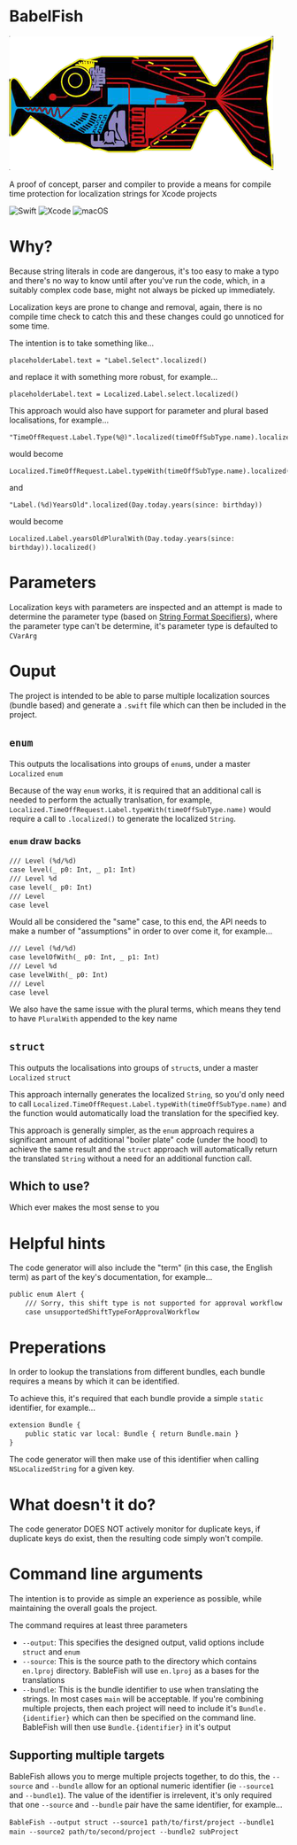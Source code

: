 # BabelFish
<img src="BabelFish.png">

A proof of concept, parser and compiler to provide a means for compile time protection for localization strings for Xcode projects

![Swift](https://img.shields.io/badge/Swift-5.6-orange) ![Xcode](https://img.shields.io/badge/Xcode-13.3-orange) ![macOS](https://img.shields.io/badge/macOS-12.1-orange)

# Why?

Because string literals in code are dangerous, it's too easy to make a typo and there's no way to know until after you've run the code, which, in a suitably complex code base, might not always be picked up immediately.

Localization keys are prone to change and removal, again, there is no compile time check to catch this and these changes could go unnoticed for some time.

The intention is to take something like…

    placeholderLabel.text = "Label.Select".localized()

and replace it with something more robust, for example…

    placeholderLabel.text = Localized.Label.select.localized()

This approach would also have support for parameter and plural based localisations, for example...

    "TimeOffRequest.Label.Type(%@)".localized(timeOffSubType.name).localized()

would become

    Localized.TimeOffRequest.Label.typeWith(timeOffSubType.name).localized()

and 

    "Label.(%d)YearsOld".localized(Day.today.years(since: birthday))

would become 

    Localized.Label.yearsOldPluralWith(Day.today.years(since: birthday)).localized()
    
# Parameters

Localization keys with parameters are inspected and an attempt is made to determine the parameter type (based on [String Format Specifiers](https://developer.apple.com/library/archive/documentation/Cocoa/Conceptual/Strings/Articles/formatSpecifiers.html)), where the parameter type can't be determine, it's parameter type is defaulted to `CVarArg`

# Ouput

The project is intended to be able to parse multiple localization sources (bundle based) and generate a `.swift` file which can then be included in the project.

## `enum`

This outputs the localisations into groups of `enum`s, under a master `Localized` `enum`

Because of the way `enum` works, it is required that an additional call is needed to perform the actually tranlsation, for example, `Localized.TimeOffRequest.Label.typeWith(timeOffSubType.name)` would require a call to `.localized()` to generate the localized `String`.

### `enum` draw backs

    /// Level (%d/%d)
    case level(_ p0: Int, _ p1: Int)
    /// Level %d
    case level(_ p0: Int)
    /// Level
    case level
    
Would all be considered the "same" case, to this end, the API needs to make a number of "assumptions" in order to over come it, for example...

    /// Level (%d/%d)
    case levelOfWith(_ p0: Int, _ p1: Int)
    /// Level %d
    case levelWith(_ p0: Int)
    /// Level
    case level

We also have the same issue with the plural terms, which means they tend to have `PluralWith` appended to the key name

## `struct`

This outputs the localisations into groups of `struct`s, under a master `Localized` `struct`

This approach internally generates the localized `String`, so you'd only need to call `Localized.TimeOffRequest.Label.typeWith(timeOffSubType.name)` and the function would automatically load the translation for the specified key.

This approach is generally simpler, as the `enum` approach requires a significant amount of additional "boiler plate" code (under the hood) to achieve the same result and the `struct` approach will automatically return the translated `String` without a need for an additional function call.

## Which to use?

Which ever makes the most sense to you
 
# Helpful hints

The code generator will also include the "term" (in this case, the English term) as part of the key's documentation, for example...

    public enum Alert {
        /// Sorry, this shift type is not supported for approval workflow
        case unsupportedShiftTypeForApprovalWorkflow

# Preperations

In order to lookup the translations from different bundles, each bundle requires a means by which it can be identified.

To achieve this, it's required that each bundle provide a simple `static` identifier, for example...

    extension Bundle {
        public static var local: Bundle { return Bundle.main }
    }

The code generator will then make use of this identifier when calling `NSLocalizedString` for a given key.

# What doesn't it do?

The code generator DOES NOT actively monitor for duplicate keys, if duplicate keys do exist, then the resulting code simply won't compile.

# Command line arguments

The intention is to provide as simple an experience as possible, while maintaining the overall goals the project.

The command requires at least three parameters

- `--output`: This specifies the designed output, valid options include `struct` and `enum`
- `--source`: This is the source path to the directory which contains `en.lproj` directory.  BableFish will use `en.lproj` as a bases for the translations
- `--bundle`: This is the bundle identifier to use when translating the strings.  In most cases `main` will be acceptable.  If you're combining multiple projects, then each project will need to include it's `Bundle.{identifier}` which can then be specified on the command line.  BableFish will then use `Bundle.{identifier}` in it's output

## Supporting multiple targets

BableFish allows you to merge multiple projects together, to do this, the `--source` and `--bundle` allow for an optional numeric identifier (ie `--source1` and `--bundle1`).  The value of the identifier is irrelevent, it's only required that one `--source` and `--bundle` pair have the same identifier, for example...

`BableFish --output struct --source1 path/to/first/project --bundle1 main --source2 path/to/second/project --bundle2 subProject`
